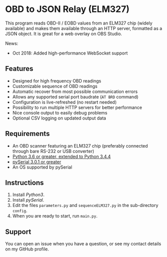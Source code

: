 # OBD to JSON Relay (ELM327)
This program reads OBD-II / EOBD values from an ELM327 chip (widely available) and makes them available through an HTTP server, formatted as a JSON object. It is great for a web overlay on OBS Studio.

News:
* Oct 2018: Added high-performance WebSocket support

## Features
- Designed for high frequency OBD readings
- Customizable sequence of OBD readings
- Automatic recover from most possible communication errors
- Allows any supported serial port baudrate (`AT BRD` command)
- Configuration is live-refreshed (no restart needed)
- Possibility to run multiple HTTP servers for better performance
- Nice console output to easily debug problems
- Optional CSV logging on updated output data

## Requirements
- An OBD scanner featuring an ELM327 chip (preferably connected through bare RS-232 or USB converter)
- [Python 3.6 or greater, extended to Python 3.4.4](https://www.python.org/downloads/)
- [pySerial 3.0.1 or greater](https://github.com/pyserial/pyserial)
- An OS supported by pySerial

## Instructions
1. Install *Python3*.
1. Install *pySerial*.
1. Edit the files `parameters.py` and `sequenceELM327.py` in the sub-directory `config`.
1. When you are ready to start, run `main.py`.

## Support
You can open an issue when you have a question, or see my contact details on my GitHub profile.
